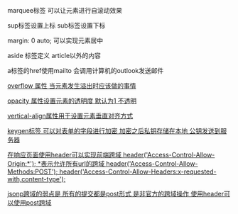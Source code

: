marquee标签  可以让元素进行自滚动效果

sup标签设置上标   sub标签设置下标

margin: 0 auto; 可以实现元素居中

aside 标签定义 article以外的内容

a标签的href使用mailto  会调用计算机的outlook发送邮件
<a href="mailto:someone@example.com?Subject=Hello%20again" target="_top">

overflow 属性  当元素发生溢出时应该做的事情

opacity 属性设置元素的透明度  默认为1 不透明

vertical-align属性用于设置元素垂直对齐方式

keygen标签 可以对表单的字段进行加密   加密之后私钥存储在本地  公钥发送到服务器

在响应页面使用header可以实现前端跨域
header('Access-Control-Allow-Origin:*');  *表示允许所有url的跨域
header('Access-Control-Allow-Methods:POST');
header('Access-Control-Allow-Headers:x-requested-with,content-type');

jsonp跨域的弱点是  所有的提交都是post形式 是非官方的跨域操作  使用header可以使用post跨域
